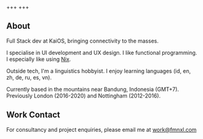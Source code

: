 +++
+++

## About

Full Stack dev at KaiOS, bringing connectivity to the masses.

I specialise in UI development and UX design.
I like functional programming. I especially like using [Nix](https://nixos.org/).

Outside tech, I'm a linguistics hobbyist. I enjoy learning languages (id, en, zh, de, ru, es, vn).

Currently based in the mountains near Bandung, Indonesia (GMT+7). Previously London (2016-2020) and Nottingham (2012-2016).

## Work Contact

For consultancy and project enquiries, please email me at <a href="mailto:work@fmnxl.com">work@fmnxl.com</a>
